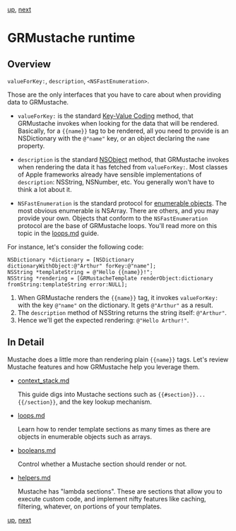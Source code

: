 [up](../../../../GRMustache), [next](runtime/context_stack.md)

GRMustache runtime
==================

## Overview

`valueForKey:`, `description`, `<NSFastEnumeration>`.
  
Those are the only interfaces that you have to care about when providing data to GRMustache.

- `valueForKey:` is the standard [Key-Value Coding](http://developer.apple.com/documentation/Cocoa/Conceptual/KeyValueCoding/Articles/KeyValueCoding.html) method, that GRMustache invokes when looking for the data that will be rendered. Basically, for a `{{name}}` tag to be rendered, all you need to provide is an NSDictionary with the `@"name"` key, or an object declaring the `name` property.

- `description` is the standard [NSObject](http://developer.apple.com/documentation/Cocoa/Reference/Foundation/Protocols/NSObject_Protocol/Reference/NSObject.html) method, that GRMustache invokes when rendering the data it has fetched from `valueForKey:`. Most classes of Apple frameworks already have sensible implementations of `description`: NSString, NSNumber, etc. You generally won't have to think a lot about it.

- `NSFastEnumeration` is the standard protocol for [enumerable objects](http://developer.apple.com/documentation/Cocoa/Conceptual/ObjectiveC/Chapters/ocFastEnumeration.html). The most obvious enumerable is NSArray. There are others, and you may provide your own. Objects that conform to the `NSFastEnumeration` protocol are the base of GRMustache loops. You'll read more on this topic in the [loops.md](runtime/loops.md) guide.

For instance, let's consider the following code:

```obcj
NSDictionary *dictionary = [NSDictionary dictionaryWithObject:@"Arthur" forKey:@"name"];
NSString *templateString = @"Hello {{name}}!";
NSString *rendering = [GRMustacheTemplate renderObject:dictionary fromString:templateString error:NULL];
```

1. When GRMustache renders the `{{name}}` tag, it invokes `valueForKey:` with the key `@"name"` on the dictionary. It gets `@"Arthur"` as a result.
2. The `description` method of NSString returns the string itself: `@"Arthur"`.
3. Hence we'll get the expected rendering: `@"Hello Arthur!"`.


## In Detail

Mustache does a little more than rendering plain `{{name}}` tags. Let's review Mustache features and how GRMustache help you leverage them.

- [context_stack.md](runtime/context_stack.md)

    This guide digs into Mustache sections such as `{{#section}}...{{/section}}`, and the key lookup mechanism.
    
- [loops.md](runtime/loops.md)
    
    Learn how to render template sections as many times as there are objects in enumerable objects such as arrays.
    
- [booleans.md](runtime/booleans.md)

    Control whether a Mustache section should render or not.
    
- [helpers.md](runtime/helpers.md)

    Mustache has "lambda sections". These are sections that allow you to execute custom code, and implement nifty features like caching, filtering, whatever, on portions of your templates.


[up](../../../../GRMustache), [next](runtime/context_stack.md)
